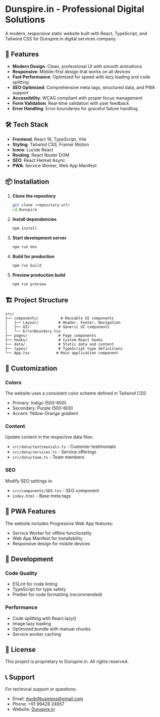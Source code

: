 # Dunspire.in - Professional Digital Solutions

A modern, responsive static website built with React, TypeScript, and Tailwind CSS for Dunspire.in digital services company.

## 🚀 Features

- **Modern Design**: Clean, professional UI with smooth animations
- **Responsive**: Mobile-first design that works on all devices
- **Fast Performance**: Optimized for speed with lazy loading and code splitting
- **SEO Optimized**: Comprehensive meta tags, structured data, and PWA support
- **Accessibility**: WCAG compliant with proper focus management
- **Form Validation**: Real-time validation with user feedback
- **Error Handling**: Error boundaries for graceful failure handling

## 🛠️ Tech Stack

- **Frontend**: React 18, TypeScript, Vite
- **Styling**: Tailwind CSS, Framer Motion
- **Icons**: Lucide React
- **Routing**: React Router DOM
- **SEO**: React Helmet Async
- **PWA**: Service Worker, Web App Manifest

## 📦 Installation

1. **Clone the repository**
   ```bash
   git clone <repository-url>
   cd Dunspire
   ```

2. **Install dependencies**
   ```bash
   npm install
   ```

3. **Start development server**
   ```bash
   npm run dev
   ```

4. **Build for production**
   ```bash
   npm run build
   ```

5. **Preview production build**
   ```bash
   npm run preview
   ```

## 🏗️ Project Structure

```
src/
├── components/          # Reusable UI components
│   ├── Layout/         # Header, Footer, Navigation
│   ├── UI/             # Generic UI components
│   └── ErrorBoundary.tsx
├── pages/              # Page components
├── hooks/              # Custom React hooks
├── data/               # Static data and content
├── types/              # TypeScript type definitions
└── App.tsx            # Main application component
```

## 🎨 Customization

### Colors
The website uses a consistent color scheme defined in Tailwind CSS:
- Primary: Indigo (500-600)
- Secondary: Purple (500-600)
- Accent: Yellow-Orange gradient

### Content
Update content in the respective data files:
- `src/data/testimonials.ts` - Customer testimonials
- `src/data/services.ts` - Service offerings
- `src/data/team.ts` - Team members

### SEO
Modify SEO settings in:
- `src/components/SEO.tsx` - SEO component
- `index.html` - Base meta tags

## 📱 PWA Features

The website includes Progressive Web App features:
- Service Worker for offline functionality
- Web App Manifest for installability
- Responsive design for mobile devices

## 🔧 Development

### Code Quality
- ESLint for code linting
- TypeScript for type safety
- Prettier for code formatting (recommended)

### Performance
- Code splitting with React.lazy()
- Image lazy loading
- Optimized bundle with manual chunks
- Service worker caching

## 📄 License

This project is proprietary to Dunspire.in. All rights reserved.

## 📞 Support

For technical support or questions:
- Email: dunbillbusiness@gmail.com
- Phone: +91 99428 24657
- Website: [Dunspire.in](https://dunspire.in)